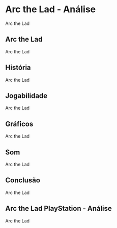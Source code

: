 ---
---

# Arc the Lad - Análise

Arc the Lad

## Arc the Lad

Arc the Lad

## História

Arc the Lad

## Jogabilidade

Arc the Lad

## Gráficos

Arc the Lad

## Som

Arc the Lad

## Conclusão

Arc the Lad

## Arc the Lad PlayStation - Análise

Arc the Lad
